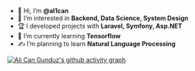 - 👋 Hi, I’m <b>@al1can</b>
- 👀 I’m interested in <b>Backend, Data Science, System Design</b>
- 🏆 I developed projects with <b>Laravel, Symfony, Asp.NET</b>
- 🌱 I’m currently learning <b>Tensorflow</b>
- ✍️ I’m planning to learn <b>Natural Language Processing</b>

[![Ali Can Gunduz's github activity graph](https://github-readme-activity-graph.cyclic.app/graph?username=al1can&bg_color=fff&color=000&line=6495ed)](https://github.com/al1can/)

